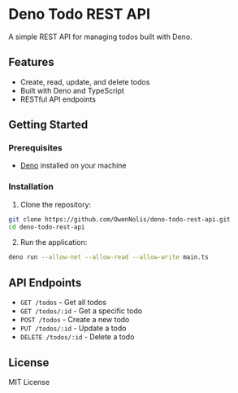 # Deno Todo REST API

A simple REST API for managing todos built with Deno.

## Features

- Create, read, update, and delete todos
- Built with Deno and TypeScript
- RESTful API endpoints

## Getting Started

### Prerequisites

- [Deno](https://deno.land/) installed on your machine

### Installation

1. Clone the repository:
```bash
git clone https://github.com/OwenNolis/deno-todo-rest-api.git
cd deno-todo-rest-api
```

2. Run the application:
```bash
deno run --allow-net --allow-read --allow-write main.ts
```

## API Endpoints

- `GET /todos` - Get all todos
- `GET /todos/:id` - Get a specific todo
- `POST /todos` - Create a new todo
- `PUT /todos/:id` - Update a todo
- `DELETE /todos/:id` - Delete a todo

## License

MIT License
